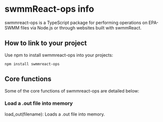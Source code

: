 # swmmReact-ops info

swmmreact-ops is a TypeScript package for performing operations on EPA-SWMM files via Node.js or through websites built with swmmReact.

## How to link to your project

Use npm to install swmmreact-ops into your projects:
```
npm install swmmreact-ops
```
## Core functions

Some of the core functions of swmmreact-ops are detailed below:

### Load a .out file into memory

load_out(filename): Loads a .out file into memory.
